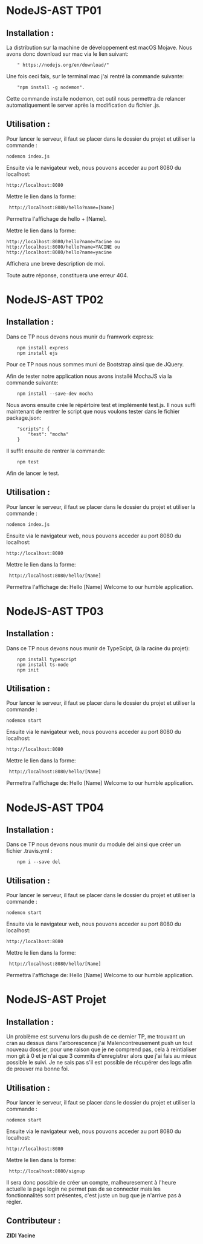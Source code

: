 # NodeJS-AST TP01 


## Installation :
 
  La distribution sur la machine de développement est macOS Mojave.
  Nous avons donc download sur mac via le lien suivant: 

        " https://nodejs.org/en/download/"

  Une fois ceci fais, sur le terminal mac j'ai rentré la commande suivante: 
  
        "npm install -g nodemon".

  Cette commande installe nodemon, cet outil nous permettra de relancer automatiquement le server après la modification du fichier .js.


## Utilisation :

Pour lancer le serveur, il faut se placer dans le dossier du projet et utiliser la commande :

    nodemon index.js

Ensuite via le navigateur web, nous pouvons acceder au port 8080 du localhost:

    http://localhost:8080

Mettre le lien dans la forme:

     http://localhost:8080/hello?name=[Name] 
     
Permettra l'affichage de hello + [Name].
     
Mettre le lien dans la forme:

    http://localhost:8080/hello?name=Yacine ou 
    http://localhost:8080/hello?name=YACINE ou 
    http://localhost:8080/hello?name=yacine

Affichera une breve description de moi.

Toute autre réponse, constituera une erreur 404.

# NodeJS-AST TP02

## Installation :
 
  Dans ce TP nous devons nous munir du framwork express:

        npm install express
        npm install ejs

Pour ce TP nous nous sommes muni de Bootstrap ainsi que de JQuery.

Afin de tester notre application nous avons installé MochaJS via la commande suivante:

        npm install --save-dev mocha

Nous avons ensuite crée le répértoire test et implémenté test.js.
Il nous suffi maintenant de rentrer le script que nous voulons tester dans le fichier package.json:

        "scripts": {
            "test": "mocha"
        }

Il suffit ensuite de rentrer la commande:

        npm test
        
Afin de lancer le test.

## Utilisation :

Pour lancer le serveur, il faut se placer dans le dossier du projet et utiliser la commande :

    nodemon index.js

Ensuite via le navigateur web, nous pouvons acceder au port 8080 du localhost:

    http://localhost:8080

Mettre le lien dans la forme:

     http://localhost:8080/hello/[Name] 
     
Permettra l'affichage de:
        Hello [Name]
        Welcome to our humble application.
     
# NodeJS-AST TP03

## Installation :
 
  Dans ce TP nous devons nous munir de TypeScipt, (à la racine du projet):

        npm install typescript
        npm install ts-node
        npm init




## Utilisation :

Pour lancer le serveur, il faut se placer dans le dossier du projet et utiliser la commande :

    nodemon start

Ensuite via le navigateur web, nous pouvons acceder au port 8080 du localhost:

    http://localhost:8080

Mettre le lien dans la forme:

     http://localhost:8080/hello/[Name] 
     
Permettra l'affichage de:
        Hello [Name]
        Welcome to our humble application.

# NodeJS-AST TP04

## Installation :
 
  Dans ce TP nous devons nous munir du module del ainsi que créer un fichier .travis.yml :

        npm i --save del




## Utilisation :

Pour lancer le serveur, il faut se placer dans le dossier du projet et utiliser la commande :

    nodemon start

Ensuite via le navigateur web, nous pouvons acceder au port 8080 du localhost:

    http://localhost:8080

Mettre le lien dans la forme:

     http://localhost:8080/hello/[Name] 
     
Permettra l'affichage de:
        Hello [Name]
        Welcome to our humble application.



# NodeJS-AST Projet 

## Installation :
 

Un problème est survenu lors du push de ce dernier TP, me trouvant un cran au dessus dans l'arborescence j'ai Malencontreusement push un tout nouveau dossier, pour une raison que je ne comprend pas, cela à reintialiser mon git à 0 et je n'ai que 3 commits d'enregistrer alors que j'ai fais au mieux possible le suivi. 
Je ne sais pas s'il est possible de récupérer des logs afin de prouver ma bonne foi.

## Utilisation :

Pour lancer le serveur, il faut se placer dans le dossier du projet et utiliser la commande :

    nodemon start

Ensuite via le navigateur web, nous pouvons acceder au port 8080 du localhost:

    http://localhost:8080

Mettre le lien dans la forme:

     http://localhost:8080/signup 
     
Il sera donc possible de créer un compte, malheuresement à l'heure actuelle la page login ne permet pas de se connecter mais les fonctionnalités sont présentes, c'est juste un bug que je n'arrive pas à régler.

## Contributeur :

**ZIDI Yacine**
